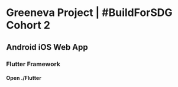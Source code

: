 # Greeneva Project | #BuildForSDG Cohort 2

## Android iOS Web App

### Flutter Framework

#### Open ./Flutter